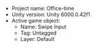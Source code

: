<!-- UNITY CODE ASSIST INSTRUCTIONS START -->
- Project name: Office-time
- Unity version: Unity 6000.0.42f1
- Active game object:
  - Name: Swipe Input
  - Tag: Untagged
  - Layer: Default
<!-- UNITY CODE ASSIST INSTRUCTIONS END -->